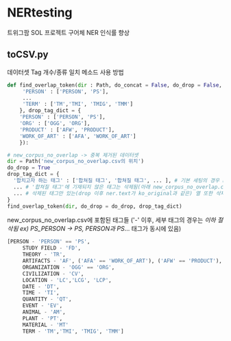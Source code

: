 # NERtesting
트위그팜 SOL 프로젝트 구어체 NER 인식률 향상

## toCSV.py
데이터셋 Tag 개수/종류 일치 메소드 사용 방법

```Python
def find_overlap_token(dir : Path, do_concat = False, do_drop = False, name = "", concat_tag_dict = {
     'PERSON' : ['PERSON', 'PS'],
     ...
     'TERM' : ['TM','TMI', 'TMIG', 'TMM']
    }, drop_tag_dict = {
    'PERSON' : ['PERSON', 'PS'],
    'ORG' : ['OGG', 'ORG'],
    'PRODUCT' : ['AFW', 'PRODUCT'],
    'WORK_OF_ART' : ['AFA', 'WORK_OF_ART']
    }):
```
```Python
# new_corpus_no_overlap -> 중복 제거된 데이터셋
dir = Path('new_corpus_no_overlap.csv의 위치')
do_drop = True
drop_tag_dict = {
  '합치고자 하는 태그' : ['합쳐질 태그', '합쳐질 태그', ... ], # 기본 세팅의 경우 PERSON, PS_... 태그가 PERSON으로 통합됨
  ... # '합쳐질 태그'에 기재되지 않은 태그는 삭제됨(아래 new_corpus_no_overlap.csv에 포함된 태그들 참조)
  ... # 삭제된 태그만 있는(drop 이후 ner.text가 ko_original과 같은) 열 또한 삭제됨
}
find_overlap_token(dir, do_drop = do_drop, drop_tag_dict)
```
new_corpus_no_overlap.csv에 포함된 태그들 ('-' 이후, 세부 태그의 경우는 _이하 절삭됨 ex) PS_PERSON -> PS, PERSON과 PS_... 태그가 동시에 있음)
```Python
[PERSON - 'PERSON' == 'PS',
     STUDY FIELD - 'FD', 
     THEORY - 'TR',
     ARTIFACTS - 'AF', ('AFA' == 'WORK_OF_ART'), ('AFW' == 'PRODUCT'),
     ORGANIZATION - 'OGG' == 'ORG',
     CIVILIZATION - 'CV',
     LOCATION - 'LC','LCG', 'LCP',
     DATE - 'DT',
     TIME - 'TI',
     QUANTITY - 'QT',
     EVENT - 'EV',
     ANIMAL - 'AM',
     PLANT - 'PT',
     MATERIAL - 'MT'
     TERM - 'TM','TMI', 'TMIG', 'TMM']
```
